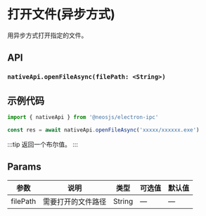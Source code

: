 # 打开文件(异步方式) <BadgeTip text="异步" type="green"></BadgeTip>

用异步方式打开指定的文件。


## API
### `nativeApi.openFileAsync(filePath: <String>)`
### 

## 示例代码
```js
import { nativeApi } from '@neosjs/electron-ipc'

const res = await nativeApi.openFileAsync('xxxxx/xxxxxx.exe')
```
:::tip
返回一个布尔值。
:::

## Params

| 参数  | 说明     | 类型   | 可选值     | 默认值 |
| ----- | -------- | ------ | ---------- | ------ |
| filePath | 需要打开的文件路径 | String | — | —     |
